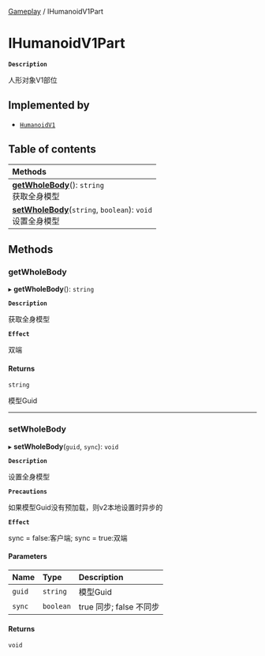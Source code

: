 [Gameplay](../modules/Gameplay.Gameplay.md) / IHumanoidV1Part

# IHumanoidV1Part <Badge type="tip" text="Interface" />

**`Description`**

人形对象V1部位

## Implemented by

- [`HumanoidV1`](../classes/Gameplay.Gameplay.HumanoidV1.md)

## Table of contents

| Methods |
| :-----|
| **[getWholeBody](Gameplay.Gameplay.IHumanoidV1Part.md#getwholebody)**(): `string` <br> 获取全身模型|
| **[setWholeBody](Gameplay.Gameplay.IHumanoidV1Part.md#setwholebody)**(`string`, `boolean`): `void` <br> 设置全身模型|

## Methods

### getWholeBody

▸ **getWholeBody**(): `string`

**`Description`**

获取全身模型

**`Effect`**

双端

#### Returns

`string`

模型Guid

___

### setWholeBody

▸ **setWholeBody**(`guid`, `sync`): `void`

**`Description`**

设置全身模型

**`Precautions`**

如果模型Guid没有预加载，则v2本地设置时异步的

**`Effect`**

sync = false:客户端;
sync = true:双端

#### Parameters

| Name | Type | Description |
| :------ | :------ | :------ |
| `guid` | `string` | 模型Guid |
| `sync` | `boolean` | true 同步; false 不同步 |

#### Returns

`void`
